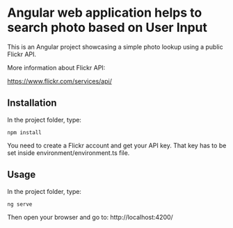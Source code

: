 # Angular web application helps to search photo based on User Input

This is an Angular project showcasing a simple photo lookup using a public Flickr API.

More information about Flickr API:

https://www.flickr.com/services/api/

## Installation

In the project folder, type:
```
npm install
```

You need to create a Flickr account and get your API key.
That key has to be set inside environment/environment.ts file.

## Usage

In the project folder, type:
```
ng serve
```

Then open your browser and go to:
http://localhost:4200/




